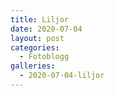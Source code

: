 ```yaml
---
title: Liljor
date: 2020-07-04
layout: post
categories:
  - Fotoblogg
galleries:
  - 2020-07-04-liljor
---
```


